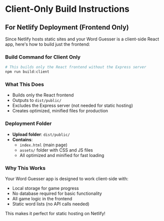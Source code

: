 # Client-Only Build Instructions

## For Netlify Deployment (Frontend Only)

Since Netlify hosts static sites and your Word Guesser is a client-side React app, here's how to build just the frontend:

### Build Command for Client Only
```bash
# This builds only the React frontend without the Express server
npm run build:client
```

### What This Does
- Builds only the React frontend
- Outputs to `dist/public/` 
- Excludes the Express server (not needed for static hosting)
- Creates optimized, minified files for production

### Deployment Folder
- **Upload folder**: `dist/public/`
- **Contains**: 
  - `index.html` (main page)
  - `assets/` folder with CSS and JS files
  - All optimized and minified for fast loading

### Why This Works
Your Word Guesser app is designed to work client-side with:
- Local storage for game progress
- No database required for basic functionality
- All game logic in the frontend
- Static word lists (no API calls needed)

This makes it perfect for static hosting on Netlify!